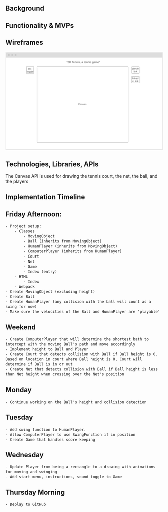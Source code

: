 ## Background

## Functionality & MVPs

## Wireframes

![wireframe](./wireframe.png)

## Technologies, Libraries, APIs

The Canvas API is used for drawing the tennis court, the net, the ball, and the players

## Implementation Timeline

## Friday Afternoon:  

    - Project setup:
        - Classes
            - MovingObject
            - Ball (inherits from MovingObject)
            - HumanPlayer (inherits from MovingObject)
            - ComputerPlayer (inherits from HumanPlayer)
            - Court
            - Net
            - Game
            - Index (entry)
        - HTML
            - Index
        - Webpack
    - Create MovingObject (excluding height)
    - Create Ball
    - Create HumanPlayer (any collision with the ball will count as a swing for now)
    - Make sure the velocities of the Ball and HumanPlayer are 'playable'
## Weekend

    - Create ComputerPlayer that will determine the shortest bath to intercept with the moving Ball's path and move accordingly
    - Implement height to Ball and Player
    - Create Court that detects collision with Ball if Ball height is 0. Based on location in court where Ball height is 0, Court will determine if Ball is in or out
    - Create Net that detects collision with Ball if Ball height is less than Net height when crossing over the Net's position
## Monday

    - Continue working on the Ball's height and collision detection
## Tuesday

    - Add swing function to HumanPlayer.
    - Allow ComputerPlayer to use SwingFunction if in position
    - Create Game that handles score keeping
## Wednesday

    - Update Player from being a rectangle to a drawing with animations for moving and swinging
    - Add start menu, instructions, sound toggle to Game
## Thursday Morning

    - Deplay to GitHub
